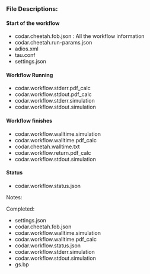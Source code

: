 ### File Descriptions:

#### Start of the workflow
- codar.cheetah.fob.json : All the workflow information
- codar.cheetah.run-params.json
- adios.xml
- tau.conf
- settings.json

#### Workflow Running
- codar.workflow.stderr.pdf_calc
- codar.workflow.stdout.pdf_calc
- codar.workflow.stderr.simulation
- codar.workflow.stdout.simulation


#### Workflow finishes
- codar.workflow.walltime.simulation
- codar.workflow.walltime.pdf_calc
- codar.cheetah.walltime.txt
- codar.workflow.return.pdf_calc
- codar.workflow.stdout.simulation

#### Status
- codar.workflow.status.json

Notes:


Completed:
- settings.json
- codar.cheetah.fob.json
- codar.workflow.walltime.simulation
- codar.workflow.walltime.pdf_calc
- codar.workflow.status.json
- codar.workflow.stderr.simulation
- codar.workflow.stdout.simulation
- gs.bp